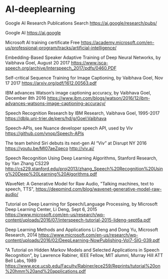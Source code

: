 # AI-deeplearning

Google AI Research Publications Search
https://ai.google/research/pubs/

Google AI
https://ai.google

Microsoft AI training certificate Free
https://academy.microsoft.com/en-us/professional-program/tracks/artificial-intelligence/

Embedding-Based Speaker Adaptive Training of Deep Neural Networks, by Vaibhava Goel, August 20 2017
https://www.isca-speech.org/archive/Interspeech_2017/pdfs/0460.PDF

Self-critical Sequence Training for Image Captioning, by Vaibhava Goel, Nov 17 2017
https://arxiv.org/pdf/1612.00563.pdf

IBM advances Watson’s image captioning accuracy, by Vaibhava Goel, December 8th 2016
https://www.ibm.com/blogs/watson/2016/12/ibm-advances-watsons-image-captioning-accuracy/

Speech Recognition Research by IBM Research, Vaibhava Goel, 1995-2017
https://dblp.uni-trier.de/pers/hd/g/Goel:Vaibhava

Speech-APIs, see Nuance developer speech API, used by Viv
https://github.com/ynop/Speech-APIs

The team behind Siri debuts its next-gen AI “Viv” at Disrupt NY 2016
https://youtu.be/MI07aeZqeco
http://viv.ai/

Speech Recognition Using Deep Learning Algorithms, Stanford Research, by Yan Zhang CS229
http://cs229.stanford.edu/proj2013/zhang_Speech%20Recognition%20Using%20Deep%20Learning%20Algorithms.pdf

WaveNet: A Generative Model for Raw Audio, "Talking machines, text to speech, TTS", 
https://deepmind.com/blog/wavenet-generative-model-raw-audio/

Tutorial on Deep Learning for Speech/Language Processing, by Microsoft Deep Learning Center, Li Deng, Sept 6, 2015
https://www.microsoft.com/en-us/research/wp-content/uploads/2016/07/interspeech-tutorial-2015-lideng-sept6a.pdf

Deep Learning Methods and Applications Li Deng and Dong Yu, Microsoft Research, 2014
https://www.microsoft.com/en-us/research/wp-content/uploads/2016/02/DeepLearning-NowPublishing-Vol7-SIG-039.pdf

"A Tutorial on Hidden Markov Models and Selected Applications in Speech Recognition", by Lawrence Rabiner, IEEE Fellow, MIT alumni, Murray Hill ATT Bell Labs, 1989
https://www.ece.ucsb.edu/Faculty/Rabiner/ece259/Reprints/tutorial%20on%20hmm%20and%20applications.pdf
